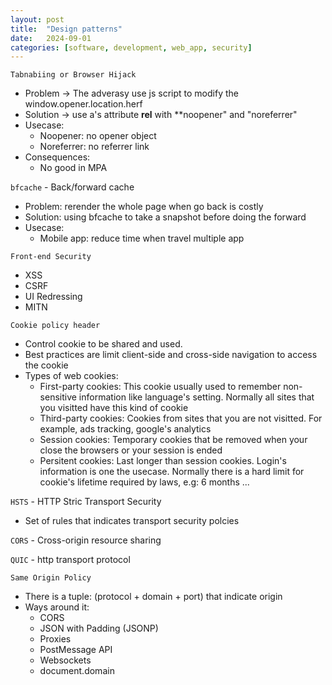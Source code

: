 ```yaml
---
layout: post
title:  "Design patterns"
date:   2024-09-01
categories: [software, development, web_app, security]
---
```


`Tabnabiing or Browser Hijack`
- Problem -> The adverasy use js script to modify the window.opener.location.herf
- Solution -> use a's attribute **rel** with **noopener" and "noreferrer"
- Usecase:
    - Noopener: no opener object 
    - Noreferrer: no referrer link
- Consequences:
    - No good in MPA

`bfcache` - Back/forward cache
- Problem: rerender the whole page when go back is costly
- Solution: using bfcache to take a snapshot before doing the forward
- Usecase:
    - Mobile app: reduce time when travel multiple app

`Front-end Security`
- XSS
- CSRF
- UI Redressing
- MITN

`Cookie policy header`
- Control cookie to be shared and used.
- Best practices are limit client-side and cross-side navigation to access the cookie
- Types of web cookies:
    - First-party cookies: This cookie usually used to remember non-sensitive information like language's setting. Normally all sites that you visitted have this kind of cookie
    - Third-party cookies: Cookies from sites that you are not visitted. For example, ads tracking, google's analytics
    - Session cookies: Temporary cookies that be removed when your close the browsers or your session is ended
    - Persitent cookies: Last longer than session cookies. Login's information is one the usecase. Normally there is a hard limit for cookie's lifetime required by laws, e.g: 6 months ...

`HSTS` - HTTP Stric Transport Security
- Set of rules that indicates transport security polcies

`CORS` - Cross-origin resource sharing

`QUIC` - http transport protocol

`Same Origin Policy`
- There is a tuple: (protocol + domain + port) that indicate origin
- Ways around it:
    - CORS
    - JSON with Padding (JSONP)
    - Proxies
    - PostMessage API
    - Websockets
    - document.domain

